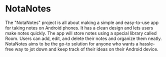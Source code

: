 # NotaNotes
The "NotaNotes" project is all about making a simple and easy-to-use app for taking notes on Android phones. It has a clean design and lets users make notes quickly. The app will store notes using a special library called Room. Users can add, edit, and delete their notes and organize them neatly. NotaNotes aims to be the go-to solution for anyone who wants a hassle-free way to jot down and keep track of their ideas on their Android device.
